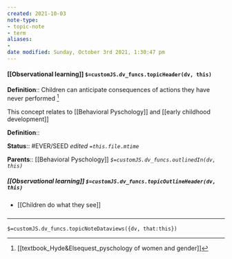 ```yaml
---
created: 2021-10-03
note-type:
- topic-note
- term
aliases:
-
date modified: Sunday, October 3rd 2021, 1:30:47 pm
---
```


#### [[Observational learning]] `$=customJS.dv_funcs.topicHeader(dv, this)`

**Definition**:: Children can anticipate consequences of actions they have never performed [^1]

This concept relates to [[Behavioral Pyschology]] and [[early childhood development]]

**Definition**::

**Status**:: #EVER/SEED
*edited `=this.file.mtime`*

**Parents**:: [[Behavioral Pyschology]]
*`$=customJS.dv_funcs.outlinedIn(dv, this)`*

##### [[Observational learning]] `$=customJS.dv_funcs.topicOutlineHeader(dv, this)`

- [[Children do what they see]]

### <hr class="dataviews"/>

`$=customJS.dv_funcs.topicNoteDataviews({dv, that:this})`

[^1]: [[textbook_Hyde&Elsequest_pyschology of women and gender]]
